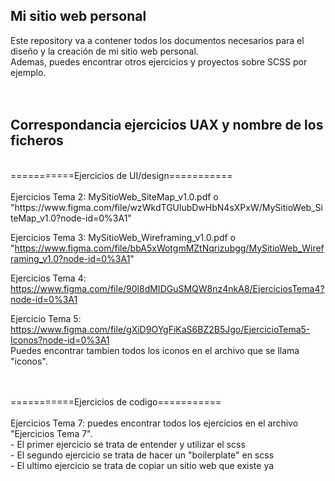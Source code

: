 ## Mi sitio web personal
Este repository va a contener todos los documentos necesarios para el diseño y la creación de mi sitio web personal. 
<br />Ademas, puedes encontrar otros ejercicios y proyectos sobre SCSS por ejemplo.
<br />
<br />
<br />
## Correspondancia ejercicios UAX y nombre de los ficheros
<br />
===========Ejercicios de UI/design===========
<br />
<br />
Ejercicios Tema 2: MySitioWeb_SiteMap_v1.0.pdf o "https://www.figma.com/file/wzWkdTGUlubDwHbN4sXPxW/MySitioWeb_SiteMap_v1.0?node-id=0%3A1"
<br />

Ejercicios Tema 3: MySitioWeb_Wireframing_v1.0.pdf o "https://www.figma.com/file/bbA5xWotgmMZtNqrizubgg/MySitioWeb_Wireframing_v1.0?node-id=0%3A1"
<br />

Ejercicios Tema 4: https://www.figma.com/file/90l8dMIDGuSMQW8nz4nkA8/EjerciciosTema4?node-id=0%3A1 
<br />

Ejercicio Tema 5: https://www.figma.com/file/gXiD9OYgFiKaS6BZ2B5Jgo/EjercicioTema5-Iconos?node-id=0%3A1 
<br />Puedes encontrar tambien todos los iconos en el archivo que se llama "iconos".  

<br />
<br />
===========Ejercicios de codigo===========
<br />
<br />
Ejercicios Tema 7: puedes encontrar todos los ejercicios en el archivo "Ejercicios Tema 7".
<br /> - El primer ejercicio se trata de entender y utilizar el scss
<br /> - El segundo ejercicio se trata de hacer un "boilerplate" en scss 
<br /> - El ultimo ejercicio se trata de copiar un sitio web que existe ya
